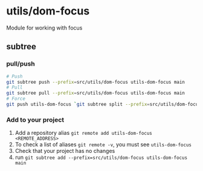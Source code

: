 # utils/dom-focus
Module for working with focus

## subtree

### pull/push

```bash
# Push
git subtree push --prefix=src/utils/dom-focus utils-dom-focus main
# Pull
git subtree pull --prefix=src/utils/dom-focus utils-dom-focus main
# Force
git push utils-dom-focus `git subtree split --prefix=src/utils/dom-focus @`:main --force
```

### Add to your project

1. Add a repository alias `git remote add utils-dom-focus <REMOTE_ADDRESS>`
2. To check a list of aliases `git remote -v`, you must see `utils-dom-focus`
3. Check that your project has no changes
4. run `git subtree add --prefix=src/utils/dom-focus utils-dom-focus main`
